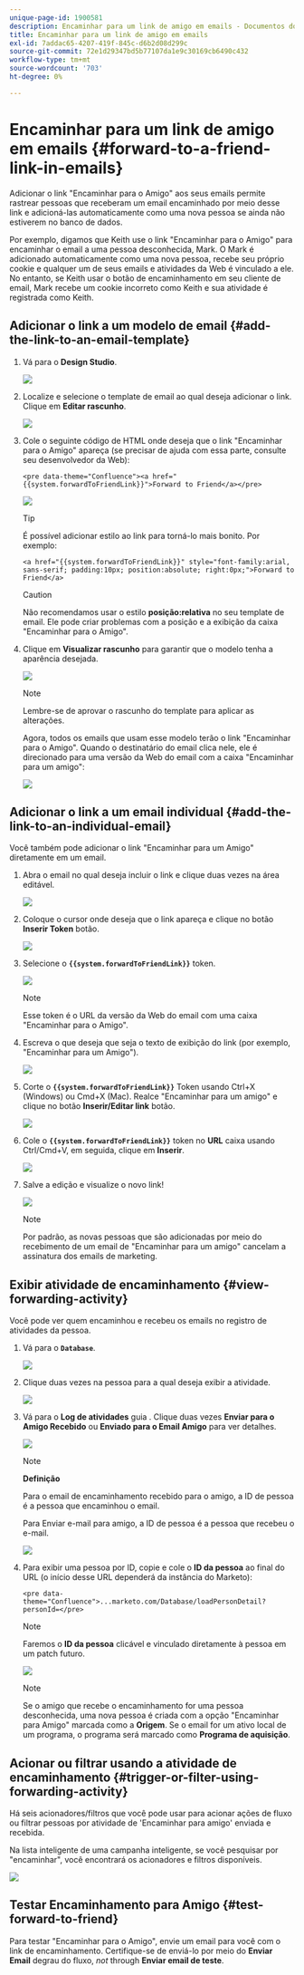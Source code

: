 ```yaml
---
unique-page-id: 1900581
description: Encaminhar para um link de amigo em emails - Documentos do Marketo - Documentação do produto
title: Encaminhar para um link de amigo em emails
exl-id: 7addac65-4207-419f-845c-d6b2d08d299c
source-git-commit: 72e1d29347bd5b77107da1e9c30169cb6490c432
workflow-type: tm+mt
source-wordcount: '703'
ht-degree: 0%

---
```


# Encaminhar para um link de amigo em emails {#forward-to-a-friend-link-in-emails}

Adicionar o link &quot;Encaminhar para o Amigo&quot; aos seus emails permite rastrear pessoas que receberam um email encaminhado por meio desse link e adicioná-las automaticamente como uma nova pessoa se ainda não estiverem no banco de dados.

Por exemplo, digamos que Keith use o link &quot;Encaminhar para o Amigo&quot; para encaminhar o email a uma pessoa desconhecida, Mark. O Mark é adicionado automaticamente como uma nova pessoa, recebe seu próprio cookie e qualquer um de seus emails e atividades da Web é vinculado a ele. No entanto, se Keith usar o botão de encaminhamento em seu cliente de email, Mark recebe um cookie incorreto como Keith e sua atividade é registrada como Keith.

## Adicionar o link a um modelo de email {#add-the-link-to-an-email-template}

1. Vá para o **Design Studio**.

   ![](assets/one-8.png)

1. Localize e selecione o template de email ao qual deseja adicionar o link. Clique em **Editar rascunho**.

   ![](assets/two-7.png)

1. Cole o seguinte código de HTML onde deseja que o link &quot;Encaminhar para o Amigo&quot; apareça (se precisar de ajuda com essa parte, consulte seu desenvolvedor da Web):

   `<pre data-theme="Confluence"><a href="{{system.forwardToFriendLink}}">Forward to Friend</a></pre>`

   ![](assets/three-7.png)

   >[!TIP]
   >
   >
   >É possível adicionar estilo ao link para torná-lo mais bonito. Por exemplo:
   >
   >`<a href="{{system.forwardToFriendLink}}" style="font-family:arial, sans-serif; padding:10px; position:absolute; right:0px;">Forward to Friend</a>`

   >[!CAUTION]
   >
   >Não recomendamos usar o estilo **posição:relativa** no seu template de email. Ele pode criar problemas com a posição e a exibição da caixa &quot;Encaminhar para o Amigo&quot;.

1. Clique em **Visualizar rascunho** para garantir que o modelo tenha a aparência desejada.

   ![](assets/four-5.png)

   >[!NOTE]
   >
   >Lembre-se de aprovar o rascunho do template para aplicar as alterações.

   Agora, todos os emails que usam esse modelo terão o link &quot;Encaminhar para o Amigo&quot;. Quando o destinatário do email clica nele, ele é direcionado para uma versão da Web do email com a caixa &quot;Encaminhar para um amigo&quot;:

   ![](assets/f2afbox.png)

## Adicionar o link a um email individual {#add-the-link-to-an-individual-email}

Você também pode adicionar o link &quot;Encaminhar para um Amigo&quot; diretamente em um email.

1. Abra o email no qual deseja incluir o link e clique duas vezes na área editável.

   ![](assets/five-4.png)

1. Coloque o cursor onde deseja que o link apareça e clique no botão **Inserir Token** botão.

   ![](assets/six-2.png)

1. Selecione o **`{{system.forwardToFriendLink}}`** token.

   ![](assets/seven-1.png)

   >[!NOTE]
   >
   >Esse token é o URL da versão da Web do email com uma caixa &quot;Encaminhar para o Amigo&quot;.

1. Escreva o que deseja que seja o texto de exibição do link (por exemplo, &quot;Encaminhar para um Amigo&quot;).

   ![](assets/seven-1.png)

1. Corte o **`{{system.forwardToFriendLink}}`** Token usando Ctrl+X (Windows) ou Cmd+X (Mac). Realce &quot;Encaminhar para um amigo&quot; e clique no botão **Inserir/Editar link** botão.

   ![](assets/eight-1.png)

1. Cole o **`{{system.forwardToFriendLink}}`** token no **URL** caixa usando Ctrl/Cmd+V, em seguida, clique em **Inserir**.

   ![](assets/nine.png)

1. Salve a edição e visualize o novo link!

   ![](assets/ten-1.png)

   >[!NOTE]
   >
   >Por padrão, as novas pessoas que são adicionadas por meio do recebimento de um email de &quot;Encaminhar para um amigo&quot; cancelam a assinatura dos emails de marketing.

## Exibir atividade de encaminhamento {#view-forwarding-activity}

Você pode ver quem encaminhou e recebeu os emails no registro de atividades da pessoa.

1. Vá para o **`Database`**.

   ![](assets/db.png)

1. Clique duas vezes na pessoa para a qual deseja exibir a atividade.

   ![](assets/fourteen.png)

1. Vá para o **Log de atividades** guia . Clique duas vezes **Enviar para o Amigo Recebido** ou **Enviado para o Email Amigo** para ver detalhes.

   ![](assets/fifteen.png)

   >[!NOTE]
   >
   >**Definição**
   >
   >Para o email de encaminhamento recebido para o amigo, a ID de pessoa é a pessoa que encaminhou o email.
   >
   >Para Enviar e-mail para amigo, a ID de pessoa é a pessoa que recebeu o e-mail.

   ![](assets/sixteen.png)

1. Para exibir uma pessoa por ID, copie e cole o **ID da pessoa** ao final do URL (o início desse URL dependerá da instância do Marketo):

   `<pre data-theme="Confluence">...marketo.com/Database/loadPersonDetail?personId=</pre>`

   >[!NOTE]
   >
   >Faremos o **ID da pessoa** clicável e vinculado diretamente à pessoa em um patch futuro.

   ![](assets/seventeen.png)

   >[!NOTE]
   >
   >Se o amigo que recebe o encaminhamento for uma pessoa desconhecida, uma nova pessoa é criada com a opção &quot;Encaminhar para Amigo&quot; marcada como a **Origem**.
   >Se o email for um ativo local de um programa, o programa será marcado como **Programa de aquisição**.

## Acionar ou filtrar usando a atividade de encaminhamento {#trigger-or-filter-using-forwarding-activity}

Há seis acionadores/filtros que você pode usar para acionar ações de fluxo ou filtrar pessoas por atividade de &#39;Encaminhar para amigo&#39; enviada e recebida.

Na lista inteligente de uma campanha inteligente, se você pesquisar por &quot;encaminhar&quot;, você encontrará os acionadores e filtros disponíveis.

![](assets/nineteen.png)

## Testar Encaminhamento para Amigo {#test-forward-to-friend}

Para testar &quot;Encaminhar para o Amigo&quot;, envie um email para você com o link de encaminhamento. Certifique-se de enviá-lo por meio do **Enviar Email** degrau do fluxo, *not* through **Enviar email de teste**.
